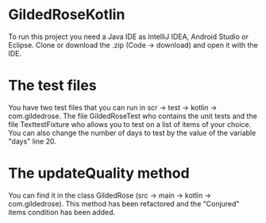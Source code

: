 # GildedRoseKotlin

To run this project you need a Java IDE as IntelliJ IDEA, Android Studio or Eclipse.
Clone or download the .zip (Code -> download) and open it with the IDE.

# The test files

You have two test files that you can run in scr -> test -> kotlin -> com.gildedrose. The file GildedRoseTest who contains the unit tests and the file TexttestFixture who allows you to test on a list of items of your choice. 
You can also change the number of days to test by the value of the variable "days" line 20.

# The updateQuality method

You can find it in the class GildedRose (src -> main -> kotlin -> com.gildedrose).
This method has been refactored and the "Conjured" items condition has been added.
